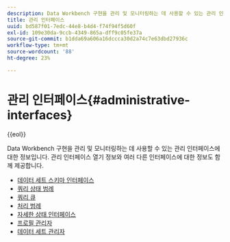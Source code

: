 ```yaml
---
description: Data Workbench 구현을 관리 및 모니터링하는 데 사용할 수 있는 관리 인터페이스에 대한 정보입니다. 관리 인터페이스 열기 정보와 여러 다른 인터페이스에 대한 정보도 함께 제공합니다.
title: 관리 인터페이스
uuid: bd587f01-7edc-44e8-b4d4-f74f94f5d60f
exl-id: 109e30da-9ccb-4349-865a-dff9c05fe37a
source-git-commit: b1dda69a606a16dccca30d2a74c7e63dbd27936c
workflow-type: tm+mt
source-wordcount: '88'
ht-degree: 23%

---
```


# 관리 인터페이스{#administrative-interfaces}

{{eol}}

Data Workbench 구현을 관리 및 모니터링하는 데 사용할 수 있는 관리 인터페이스에 대한 정보입니다. 관리 인터페이스 열기 정보와 여러 다른 인터페이스에 대한 정보도 함께 제공합니다.

* [데이터 세트 스키마 인터페이스](c-dtst-sch-intrf.md)
* [쿼리 상태 범례](c-query-stat-lgnd.md)
* [쿼리 큐](c-query-que/c-query-que.md)
* [처리 범례](c-pro-lgd.md)
* [자세한 상태 인터페이스](c-det-stat-interf.md)
* [프로필 관리자](https://experienceleague.adobe.com/docs/data-workbench/using/client/ui-analysis-features/cstm-prof-files-mgrs/c-new-prof-mgrs.html)
* [데이터 세트 관리자](c-dataset-mgrs/c-dataset-mgrs.md)
